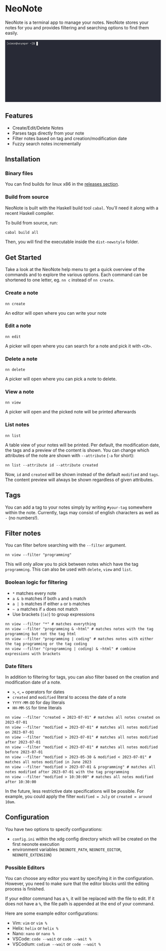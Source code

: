 # NeoNote

NeoNote is a terminal app to manage your notes. NeoNote stores your notes for you and provides filtering and searching options to find them easily.

![Animated showcase of NeoNote](recordings/showcase.gif)

## Features

- Create/Edit/Delete Notes
- Parses tags directly from your note
- Filter notes based on tag and creation/modification date
- Fuzzy search notes incrementally

## Installation

### Binary files

You can find builds for linux x86 in the [releases section](https://github.com/Simre1/neonote/releases).

### Build from source

NeoNote is built with the Haskell build tool `cabal`. You'll need it along with a recent Haskell compiler.

To build from source, run:
```bash
cabal build all
````

Then, you will find the executable inside the `dist-newstyle` folder.

## Get Started

Take a look at the NeoNote help menu to get a quick overview of the commands and to explore the various options.
Each command can be shortened to one letter, eg. `nn c` instead of `nn create`.

### Create a note

```
nn create
```

An editor will open where you can write your note

### Edit a note

```
nn edit
```

A picker will open where you can search for a note and pick it with `<CR>`.

### Delete a note

```
nn delete
```

A picker will open where you can pick a note to delete.

### View a note

```
nn view
```

A picker will open and the picked note will be printed afterwards

### List notes

```
nn list
```

A table view of your notes will be printed.
Per default, the modification date, the tags and a preview of the content is shown.
You can change which attributes of the note are shown with `--attribute` (`-a` for short):

```
nn list --attribute id --attribute created
```

Now, `id` and `created` will be shown instead of the default `modified` and `tags`.
The content preview will always be shown regardless of given attributes.

## Tags

You can add a tag to your notes simply by writing `#your-tag` somewhere within the note.
Currently, tags may consist of english characters as well as `-` (no numbers!).

## Filter notes

You can filter before searching with the `--filter` argument.

```
nn view --filter "programming"
```

This will only allow you to pick between notes which have the tag `programming`.
This can also be used with `delete`, `view` and `list`.

### Boolean logic for filtering

- `*` matches every note
- `a & b` matches if both `a` and `b` match
- `a | b` matches if either `a` or `b` matches
- `~ a` matches if `a` does not match
- Use brackets (`(a)`) to group expressions

```
nn view --filter "*" # matches everything
nn view --filter "programming & ~html" # matches notes with the tag programming but not the tag html
nn view --filter "programming | coding" # matches notes with either the tag programming or the tag coding
nn view --filter "(programming | coding) & ~html" # combine expressions with brackets
```

### Date filters

In addition to filtering for tags, you can also filter based on the creation and modification date of a note.

- `>`, `<`, `=` operators for dates
- `created` and `modified` literal to access the date of a note
- `YYYY-MM-DD` for day literals
- `HH-MM-SS` for time literals

```
nn view --filter "created = 2023-07-01" # matches all notes created on 2023-07-01
nn view --filter "modified = 2023-07-01" # matches all notes modified on 2023-07-01
nn view --filter "modified > 2023-07-01" # matches all notes modified after 2023-07-01
nn view --filter "modified < 2023-07-01" # matches all notes modified before 2023-07-01
nn view --filter "modified > 2023-05-30 & modified < 2023-07-01" # matches all notes modified in June 2023
nn view --filter "modified > 2023-07-01 & programming" # matches all notes modified after 2023-07-01 with the tag programming
nn view --filter "modified > 10:30:00" # matches all notes modified after 10:30:00
```

In the future, less restrictive date specifications will be possible.
For example, you could apply the filter `modified = July` or `created = around 10am`.

## Configuration

You have two options to specify configurations:

- `config.ini` within the xdg config directory which will be created on the first neonote execution
- environment variables (`NEONOTE_PATH`, `NEONOTE_EDITOR`, `NEONOTE_EXTENSION`)

### Possible Editors

You can choose any editor you want by specifying it in the configuration.
However, you need to make sure that the editor blocks until the editing process is finished.

If your editor command has a `%`, it will be replaced with the file to edit.
If it does not have a `%`, the file path is appended at the end of your command.

Here are some example editor configurations:
- Vim: `vim` or `vim %`
- Helix: `helix` or `helix %`
- Nano: `nano` or `nano %`
- VSCode: `code --wait` or `code --wait %`
- VSCodium: `codium --wait` or `code --wait %`